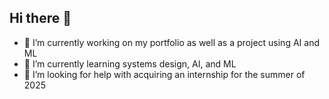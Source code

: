 ## Hi there 👋

- 🔭 I’m currently working on my portfolio as well as a project using AI and ML 
- 🌱 I’m currently learning systems design, AI, and ML
- 🤔 I’m looking for help with acquiring an internship for the summer of 2025

<!--
**taekim0508/taekim0508** is a ✨ _special_ ✨ repository because its `README.md` (this file) appears on your GitHub profile.

Here are some ideas to get you started:


- 💬 Ask me about ...
- 📫 How to reach me: ...
- 😄 Pronouns: ...
- ⚡ Fun fact: ...
-->
